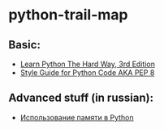 python-trail-map
================

Basic:
------

* [Learn Python The Hard Way, 3rd Edition](http://learnpythonthehardway.org/book/)
* [Style Guide for Python Code AKA PEP 8](http://www.python.org/dev/peps/pep-0008/)

Advanced stuff (in russian):
----------------------------
* [Использование памяти в Python](http://habrahabr.ru/post/193890/)
